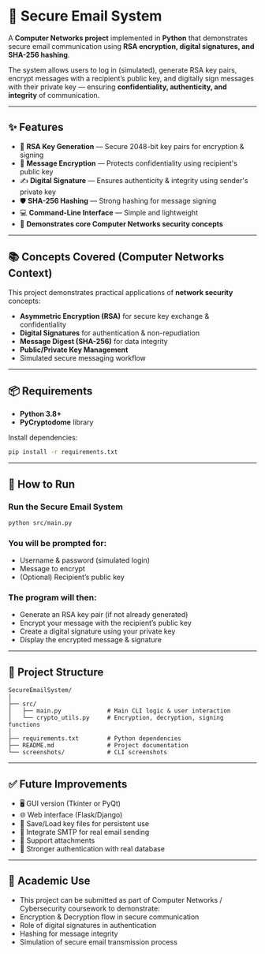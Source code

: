 # 🔐 Secure Email System

A **Computer Networks project** implemented in **Python** that demonstrates secure email communication using **RSA encryption, digital signatures, and SHA-256 hashing**.  

The system allows users to log in (simulated), generate RSA key pairs, encrypt messages with a recipient’s public key, and digitally sign messages with their private key — ensuring **confidentiality, authenticity, and integrity** of communication.

---

## ✨ Features  

- 🔑 **RSA Key Generation** — Secure 2048-bit key pairs for encryption & signing  
- 📩 **Message Encryption** — Protects confidentiality using recipient's public key  
- ✍ **Digital Signature** — Ensures authenticity & integrity using sender's private key  
- 🛡 **SHA-256 Hashing** — Strong hashing for message signing  
- 💻 **Command-Line Interface** — Simple and lightweight  
- 🧪 **Demonstrates core Computer Networks security concepts**  

---

## 📚 Concepts Covered (Computer Networks Context)

This project demonstrates practical applications of **network security** concepts:  
- **Asymmetric Encryption (RSA)** for secure key exchange & confidentiality  
- **Digital Signatures** for authentication & non-repudiation  
- **Message Digest (SHA-256)** for data integrity  
- **Public/Private Key Management**  
- Simulated secure messaging workflow  

---

## 📦 Requirements  

- **Python 3.8+**  
- **PyCryptodome** library  

Install dependencies:  
```bash
pip install -r requirements.txt
```

---

## 🚀 How to Run
### Run the Secure Email System
```bash
python src/main.py
```

### You will be prompted for:
- Username & password (simulated login)
- Message to encrypt
- (Optional) Recipient’s public key

### The program will then:
- Generate an RSA key pair (if not already generated)
- Encrypt your message with the recipient’s public key
- Create a digital signature using your private key
- Display the encrypted message & signature

---

## 📂 Project Structure
```text
SecureEmailSystem/
│
├── src/
│   ├── main.py             # Main CLI logic & user interaction
│   └── crypto_utils.py     # Encryption, decryption, signing functions
│
├── requirements.txt        # Python dependencies
├── README.md               # Project documentation
└── screenshots/            # CLI screenshots
```
---

## ✅ Future Improvements
- 🖥 GUI version (Tkinter or PyQt)
- 🌐 Web interface (Flask/Django)
- 📂 Save/Load key files for persistent use
- 📧 Integrate SMTP for real email sending
- 📎 Support attachments
- 🔑 Stronger authentication with real database

---

## 🎯 Academic Use
- This project can be submitted as part of Computer Networks / Cybersecurity coursework to demonstrate:
- Encryption & Decryption flow in secure communication
- Role of digital signatures in authentication
- Hashing for message integrity
- Simulation of secure email transmission process
